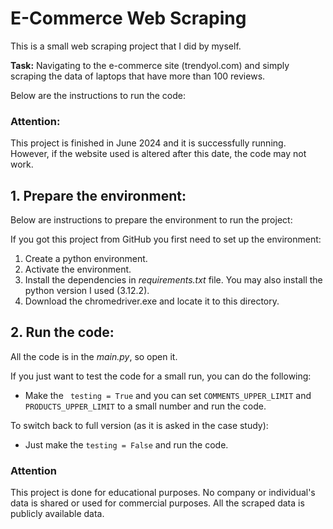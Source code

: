 # E-Commerce Web Scraping

This is a small web scraping project that I did by myself.

**Task:** Navigating to the e-commerce site (trendyol.com) and simply scraping the data of laptops that have more than 100 reviews.

Below are the instructions to run the code:

### Attention:
This project is finished in June 2024 and it is successfully running. However, if the website used is altered after this date, the code may not work.

## 1. Prepare the environment:
Below are instructions to prepare the environment to run the project:

If you got this project from GitHub you first need to set up the environment:
1. Create a python environment.
2. Activate the environment.
3. Install the dependencies in *requirements.txt* file. You may also install the python version I used (3.12.2).
4. Download the chromedriver.exe and locate it to this directory.

## 2. Run the code:
All the code is in the *main.py*, so open it.

If you just want to test the code for a small run, you can do the following:
* Make the ``` testing = True``` and you can set ``` COMMENTS_UPPER_LIMIT ``` and ``` PRODUCTS_UPPER_LIMIT ``` to a small number and run the code.

To switch back to full version (as it is asked in the case study):
* Just make the ``` testing = False ``` and run the code.

### Attention
This project is done for educational purposes. No company or individual's data is shared or used for commercial purposes. All the scraped data is publicly available data.
